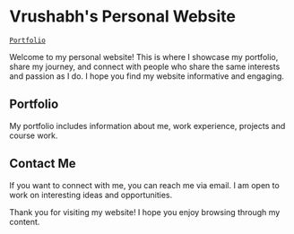 # Vrushabh's Personal Website

[`Portfolio`]

[`Portfolio`]: https://vrushabhdesai.github.io/

Welcome to my personal website! This is where I showcase my portfolio, share my journey, and connect with people who share the same interests and passion as I do. I hope you find my website informative and engaging.

## Portfolio

My portfolio includes information about me, work experience, projects and course work.

## Contact Me

If you want to connect with me, you can reach me via email. I am open to work on interesting ideas and opportunities.

Thank you for visiting my website! I hope you enjoy browsing through my content.

